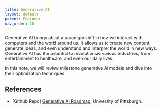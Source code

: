 ```yaml
---
title: Generative AI
layout: default
parent: Engineer
nav_order: 10
---
```

Generative AI brings about a paradigm shift in how we interact with computers and the world around us. It allows us to create new content, generate ideas, and even understand and interpret the world in new ways. Generative AI has the potential to revolutionize various industries, from entertainment to healthcare, and even our daily lives.

In this note, we will review milestone generative AI models and dive into their optimization techniques.

## References
- [Github Repo] [Generative AI Roadmap](https://github.com/pittisl/Generative-AI-Tutorial), University of Pittsburgh.

